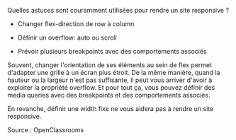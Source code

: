 Quelles astuces sont couramment utilisées pour rendre un site responsive ?

- Changer  flex-direction  de  row  à  column

- Définir un  overflow: auto  ou  scroll

- Prévoir plusieurs breakpoints avec des comportements associés

Souvent, changer l'orientation de ses éléments au sein de  flex  permet d'adapter une grille à un écran plus étroit. De la même manière, quand la hauteur ou la largeur n'est pas suffisante, il peut vous arriver d'avoir à exploiter la propriété  overflow. Et pour tout ça, vous pouvez définir des media queries avec des breakpoints et des comportements associés.

En revanche, définir une  width  fixe ne vous aidera pas à rendre un site responsive.

Source : OpenClassrooms
